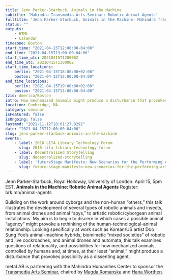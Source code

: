 ```yaml
---
title: Jenn Parker-Starbuck, Animals in the Machine
subtitle: 'Mahindra Transmedia Arts Seminar: Robotic Animal Agents'
fulltitle: 'Jenn Parker-Starbuck, Animals in the Machine: Mahindra Transmedia Arts Seminar: Robotic Animal Agents'
status: ""
outputs:
    - HTML
    - Calendar
timezone: Boston
start_time: "2021-04-15T12:00:00-04:00"
end_time: "2021-04-15T13:00:00-04:00"
start_time_utc: 20210415T120000Z
end_time_utc: 20210415T130000Z
start_time_locations:
    berlin: "2021-04-15T18:00:00+02:00"
    boston: "2021-04-15T12:00:00-04:00"
end_time_locations:
    berlin: "2021-04-15T19:00:00+02:00"
    boston: "2021-04-15T13:00:00-04:00"
tzid: America/Boston
intro: How mechanized animals might produce a disturbance that provokes possibility.
location: Cambridge, MA
category: seminar
isFeatured: false
isOngoing: false
lastmod: "2021-11-12T18:01:27.829Z"
date: "2021-04-15T12:00:00-04:00"
slug: jenn-parker-starbuck-animals-in-the-machine
events:
    - label: 2018 LITA Library Technology Forum
      slug: 2018-lita-library-technology-forum
    - label: Decentralized Storytelling
      slug: decentralized-storytelling
    - label: 'futureStage Manifesto: New Scenarios for the Performing Arts'
      slug: future-stage-manifesto-new-scenarios-for-the-performing-arts
---
```

Jenn Parker-Starbuck, Royal Holloway, University of London. April 15, 5pm EST.
**Animals in the Machine: Robotic Animal Agents**
Register:  brk.mn/animal-agents

Building on the work around cyborgs and the non-human “others,” this talk illustrates the development of several types of robotic animals and insects, from animal drones and animal “spys,” to artistic robotic/cyborgean animal installations. My aim is to begin to discern in which cases a possible animal “agency” might provoke a rethinking of the human-technological-animal relationship. Looking specifically at work such as Korean/US artist Doo Sung Yoo’s animal-machine hybrids, biomimetic “mixed societies” of robotic and live cockroaches, and animal drones and automata, this talk examines questions of relationality, and possibilities for how mechanized animals, controlled by humans and, at times, at their least “animal,” might produce a disturbance that provokes possibility as a dissenting agent.

metaLAB is partnering with the Mahindra Humanities Center to sponsor the [Transmedia Arts Seminar](https://mahindrahumanities.fas.harvard.edu/transmedia-arts), chaired by [Magda Romanska](https://mahindrahumanities.fas.harvard.edu/people/magda-romanska) and [Hana Worthen](https://mahindrahumanities.fas.harvard.edu/people/hana-worthen).